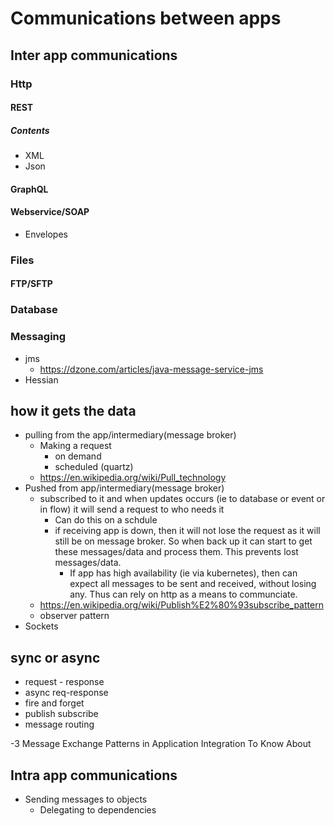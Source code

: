# Communications between apps

## Inter app communications

### Http

#### REST

##### Contents

- XML
- Json

#### GraphQL

#### Webservice/SOAP

- Envelopes

### Files

#### FTP/SFTP

### Database

### Messaging

- jms
  - https://dzone.com/articles/java-message-service-jms
- Hessian

## how it gets the data

- pulling from the app/intermediary(message broker)
  - Making a request
    - on demand
    - scheduled (quartz)
  - https://en.wikipedia.org/wiki/Pull_technology
- Pushed from app/intermediary(message broker)
  - subscribed to it and when updates occurs (ie to database  or event or in flow) it will send a request to who needs it
    - Can do this on a schdule
    - if receiving app  is down, then it will not lose the request as it will still be on message broker. So when back up it can start to get these messages/data and process them. This prevents lost messages/data.
      - If app has high availability (ie via kubernetes), then can expect all messages to be sent and received, without losing any. Thus can rely on http as a means to communciate.
  - https://en.wikipedia.org/wiki/Publish%E2%80%93subscribe_pattern
  - observer pattern
- Sockets

## sync or async

- request - response
- async req-response
- fire and forget
- publish subscribe
- message routing

-3 Message Exchange Patterns in Application Integration To Know About
## Intra app communications

- Sending messages to objects
  - Delegating to dependencies

